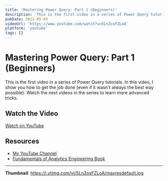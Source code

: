 ```yaml
---
title: 'Mastering Power Query: Part 1 (Beginners)'
description: 'This is the first video in a series of Power Query tutorials. In this video, I show you how to get the job done (even if it wasn''t always the best way possible). Watch the next videos in the series to...'
pubDate: 2021-05-03
videoUrl: 'https://www.youtube.com/watch?v=5Ln2osFZLoA'
platform: 'youtube'
tags: []
---
```


# Mastering Power Query: Part 1 (Beginners)

This is the first video in a series of Power Query tutorials. In this video, I show you how to get the job done (even if it wasn't always the best way possible). Watch the next videos in the series to learn more advanced tricks.

## Watch the Video

[Watch on YouTube](https://www.youtube.com/watch?v=5Ln2osFZLoA)

## Resources

- [My YouTube Channel](https://www.youtube.com/juanalytics)
- [Fundamentals of Analytics Engineering Book](https://www.amazon.com/author/jmperafan)

---

**Thumbnail**: https://i.ytimg.com/vi/5Ln2osFZLoA/maxresdefault.jpg
